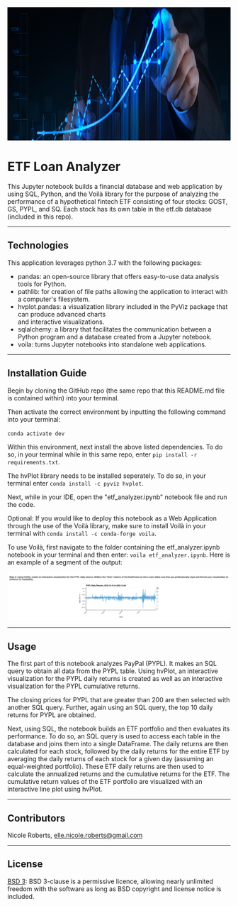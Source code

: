 <img src= "images/investment.png" width="930" height="300">

# ETF Loan Analyzer

 This Jupyter notebook builds a financial database and web application by using SQL, Python, and the Voilà library for the purpose of analyzing the performance of a hypothetical fintech ETF consisting of four stocks: GOST, GS, PYPL, and SQ. Each stock has its own table in the etf.db database (included in this repo).

---

## Technologies

This application leverages python 3.7 with the following packages:

* pandas: an open-source library that offers easy-to-use data analysis tools for Python.
* pathlib: for creation of file paths allowing the application to interact with a computer's filesystem.
* hvplot.pandas: a visualization library included in the PyViz package that can produce advanced charts    
  and interactive visualizations. 
* sqlalchemy: a library that facilitates the communication between a Python program and a database created from a Jupyter notebook.  
* voila: turns Jupyter notebooks into standalone web applications.

---

## Installation Guide

Begin by cloning the GitHub repo (the same repo that this README.md file is contained within) into your terminal. 

Then activate the correct environment by inputting the following command into your terminal:

`conda activate dev`

Within this environment, next install the above listed dependencies. To do so, in your terminal while in this same repo, enter `pip install -r requirements.txt`.

The hvPlot library needs to be installed seperately. To do so, in your terminal enter `conda install -c pyviz hvplot`.

Next, while in your IDE, open the "etf_analyzer.ipynb" notebook file and run the code. 

Optional: If you would like to deploy this notebook as a Web Application through the use of the Voilà library, make sure to install Voilà in your terminal with `conda install -c conda-forge voila`.

To use Voilà, first navigate to the folder containing the etf_analyzer.ipynb notebook in your terminal and then enter: `voila etf_analyzer.ipynb`. Here is an example of a segment of the output:

![voila example.](images/voila.png)

---

## Usage

The first part of this notebook analyzes PayPal (PYPL). It makes an SQL query to obtain all data from the PYPL table. Using hvPlot, an interactive visualization for the PYPL daily returns is created as well as an interactive visualization for the PYPL cumulative returns. 

The closing prices for PYPL that are greater than 200 are then selected with another SQL query. Further, again using an SQL query, the top 10 daily returns for PYPL are obtained.

Next, using SQL, the notebook builds an ETF portfolio and then evaluates its performance. To do so, an SQL query is used to access each table in the database and joins them into a single DataFrame. The daily returns are then calculated for each stock, followed by the daily returns for the entire ETF by averaging the daily returns of each stock for a given day (assuming an equal-weighted portfolio). These ETF daily returns are then used to calculate the annualized returns and the cumulative returns for the ETF. The cumulative return values of the ETF portfolio are visualized with an interactive line plot using hvPlot.

---

## Contributors

Nicole Roberts,
elle.nicole.roberts@gmail.com

---

## License

[BSD 3](https://choosealicense.com/licenses/bsd-3-clause-clear/): BSD 3-clause is a permissive licence, allowing nearly unlimited freedom with the software as long as BSD copyright and license notice is included.
